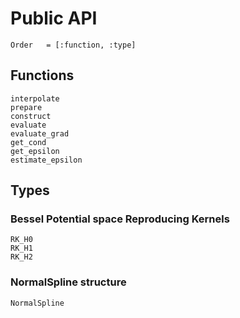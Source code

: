 # Public API

```@index
Order   = [:function, :type]
```

## Functions
```@docs
interpolate
prepare
construct
evaluate
evaluate_grad
get_cond
get_epsilon
estimate_epsilon
```

## Types

### Bessel Potential space Reproducing Kernels

```@docs
RK_H0
RK_H1
RK_H2
```

### NormalSpline structure

```@docs
NormalSpline
```
